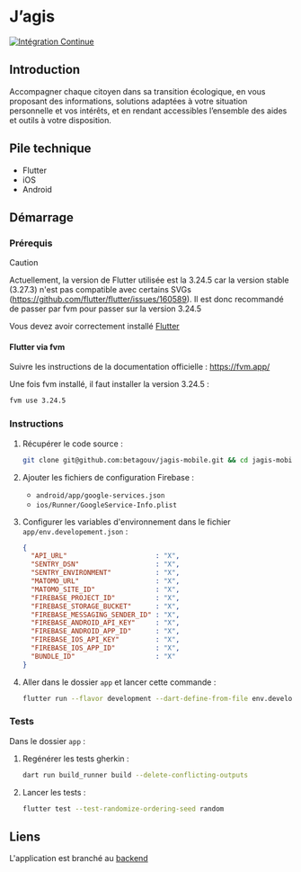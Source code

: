 # J’agis

[![Intégration Continue](https://github.com/betagouv/jagis-mobile/actions/workflows/continuous-integration.yml/badge.svg?branch=main)](https://github.com/betagouv/jagis-mobile/actions/workflows/continuous-integration.yml)

## Introduction

Accompagner chaque citoyen dans sa transition écologique, en vous proposant des informations, solutions adaptées à votre situation personnelle et vos intérêts, et en rendant accessibles l’ensemble des aides et outils à votre disposition.

## Pile technique

- Flutter
- iOS
- Android

## Démarrage

### Prérequis

> [!CAUTION]
> Actuellement, la version de Flutter utilisée est la 3.24.5 car la version stable (3.27.3) n'est pas compatible avec certains SVGs (https://github.com/flutter/flutter/issues/160589). Il est donc recommandé de passer par fvm pour passer sur la version 3.24.5

Vous devez avoir correctement installé [Flutter](https://docs.flutter.dev/get-started/install)

#### Flutter via fvm

Suivre les instructions de la documentation officielle : https://fvm.app/

Une fois fvm installé, il faut installer la version 3.24.5 :

```sh
fvm use 3.24.5
```

### Instructions

1. Récupérer le code source :

    ```sh
    git clone git@github.com:betagouv/jagis-mobile.git && cd jagis-mobile
    ```

1. Ajouter les fichiers de configuration Firebase :

    - `android/app/google-services.json`
    - `ios/Runner/GoogleService-Info.plist`

1. Configurer les variables d'environnement dans le fichier `app/env.developement.json` :

    ```json
    {
      "API_URL"                      : "X",
      "SENTRY_DSN"                   : "X",
      "SENTRY_ENVIRONMENT"           : "X",
      "MATOMO_URL"                   : "X",
      "MATOMO_SITE_ID"               : "X",
      "FIREBASE_PROJECT_ID"          : "X",
      "FIREBASE_STORAGE_BUCKET"      : "X",
      "FIREBASE_MESSAGING_SENDER_ID" : "X",
      "FIREBASE_ANDROID_API_KEY"     : "X",
      "FIREBASE_ANDROID_APP_ID"      : "X",
      "FIREBASE_IOS_API_KEY"         : "X",
      "FIREBASE_IOS_APP_ID"          : "X",
      "BUNDLE_ID"                    : "X"
    }
    ```

1. Aller dans le dossier `app` et lancer cette commande :

    ```sh
    flutter run --flavor development --dart-define-from-file env.development.json --dart-define=cronetHttpNoPlay=true
    ```

### Tests

Dans le dossier `app` :

1. Regénérer les tests gherkin :

    ```sh
    dart run build_runner build --delete-conflicting-outputs
    ```

1. Lancer les tests :

    ```sh
    flutter test --test-randomize-ordering-seed random
    ```

## Liens

L'application est branché au [backend](https://github.com/betagouv/agir-back) 
